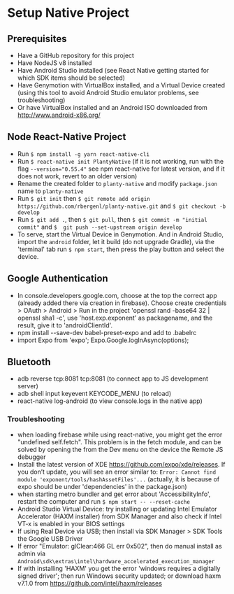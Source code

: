 # Setup Native Project

## Prerequisites
- Have a GitHub repository for this project
- Have NodeJS v8 installed
- Have Android Studio installed (see React Native getting started for which SDK items should be selected)
- Have Genymotion with VirtualBox installed, and a Virtual Device created (using this tool to avoid Android Studio emulator problems, see troubleshooting)
- Or have VirtualBox installed and an Android ISO downloaded from http://www.android-x86.org/
## Node React-Native Project
- Run `$ npm install -g yarn react-native-cli`
- Run `$ react-native init PlantyNative` (if it is not working, run with the flag `--version="0.55.4"` see npm react-native for latest version, and if it does not work, revert to an older version)
- Rename the created folder to `planty-native` and modify `package.json` name to `planty-native`
- Run `$ git init` then `$ git remote add origin https://github.com/rbergenl/planty-native.git` and `$ git checkout -b develop`
- Run `$ git add .`, then `$ git pull`, then `$ git commit -m "initial commit"` and `$  git push --set-upstream origin develop`
- To serve, start the Virtual Device in Genymotion. And in Android Studio, import the `android` folder, let it build (do not upgrade Gradle), via the 'terminal' tab run `$ npm start`, then press the play button and select the device.

## Google Authentication
- In console.developers.google.com, choose at the top the correct app (already added there via creation in firebase). Choose create credentials > OAuth > Android > Run in the project 'openssl rand -base64 32 | openssl sha1 -c', use 'host.exp.exponent' as packagename, and the result, give it to 'androidClientId'.
- npm install --save-dev babel-preset-expo and add to .babelrc
- import Expo from 'expo'; Expo.Google.logInAsync(options);

## Bluetooth
- adb reverse tcp:8081 tcp:8081 (to connect app to JS development server)
- adb shell input keyevent KEYCODE_MENU (to reload)
- react-native log-android (to view console.logs in the native app)

### Troubleshooting
- when loading firebase while using react-native, you might get the error "undefined self.fetch". This problem is in the fetch module, and can be solved by opening the from the Dev menu on the device the Remote JS debugger
- Install the latest version of XDE https://github.com/expo/xde/releases. If you don’t update, you will see an error similar to: `Error: Cannot find module 'exponent/tools/hashAssetFiles'...` (actually, it is because of expo should be under 'dependencies' in the package.json)
- when starting metro bundler and get error about 'AccessibilityInfo', restart the computer and run `$ npm start -- --reset-cache`
- Android Studio Virtual Device: try installing or updating Intel Emulator Accelerator (HAXM installer) from SDK Manager and also check if Intel VT-x is enabled in your BIOS settings
- If using Real Device via USB; then install via SDK Manager > SDK Tools the Google USB Driver
- If error "Emulator: glClear:466 GL err 0x502", then do manual install as admin via `Android\sdk\extras\intel\hardware_accelerated_execution_manager`
- If with installing 'HAXM' you get the error 'windows requires a digitally signed driver'; then run Windows security updated; or download haxm v7.1.0 from https://github.com/intel/haxm/releases
